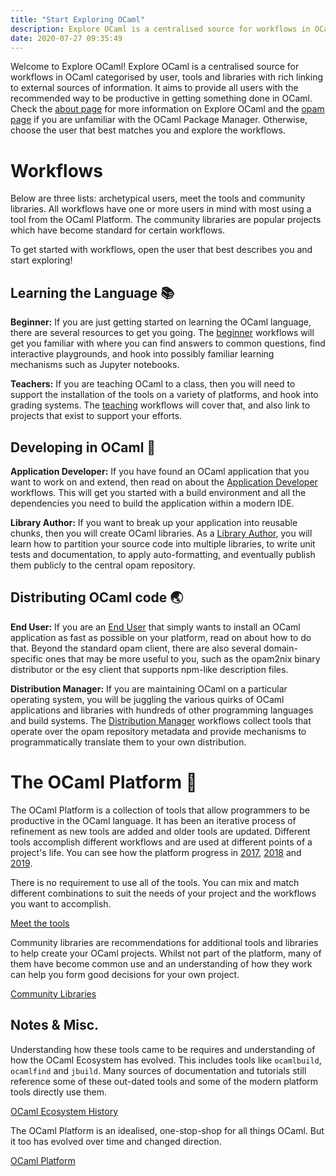 ```yaml
---
title: "Start Exploring OCaml"
description: Explore OCaml is a centralised source for workflows in OCaml categorised by user, tools and libraries with rich linking to external sources of information.
date: 2020-07-27 09:35:49
---
```


Welcome to Explore OCaml! Explore OCaml is a centralised source for workflows in OCaml categorised by user, tools and libraries with rich linking to external sources of information. It aims to provide all users with the recommended way to be productive in getting something done in OCaml. Check the [about page](/pages/about) for more information on Explore OCaml and the [opam page](/pages/opam) if you are unfamiliar with the OCaml Package Manager. Otherwise, choose the user that best matches you and explore the workflows.

# Workflows

Below are three lists: archetypical users, meet the tools and community libraries. All workflows have one or more users in mind with most using a tool from the OCaml Platform. The community libraries are popular projects which have become standard for certain workflows. 

To get started with workflows, open the user that best describes you and start exploring! 

## Learning the Language 📚

**Beginner:** If you are just getting started on learning the OCaml language, there are several resources to get you going.  The [beginner](./users/beginner) workflows will get you familiar with where you can find answers to common questions, find interactive playgrounds, and hook into possibly familiar learning mechanisms such as Jupyter notebooks.

**Teachers:** If you are teaching OCaml to a class, then you will need to support the installation of the tools on a variety of platforms, and hook into grading systems.  The [teaching](./users/teacher) workflows will cover that, and also link to projects that exist to support your efforts.

## Developing in OCaml 🧠

**Application Developer:** If you have found an OCaml application that you want to work on and extend, then read on about the [Application Developer](./users/application-developers) workflows.  This will get you started with a build environment and all the dependencies you need to build the application within a modern IDE.

**Library Author:** If you want to break up your application into reusable chunks, then you will create OCaml libraries.  As a [Library Author](./users/library-author), you will learn how to partition your source code into multiple libraries, to write unit tests and documentation, to apply auto-formatting, and eventually publish them publicly to the central opam repository.

## Distributing OCaml code 🌏

**End User:** If you are an [End User](./users/end-user) that simply wants to install an OCaml application as fast as possible on your platform, read on about how to do that.  Beyond the standard opam client, there are also several domain-specific ones that may be more useful to you, such as the opam2nix binary distributor or the esy client that supports npm-like description files.

**Distribution Manager:** If you are maintaining OCaml on a particular operating system, you will be juggling the various quirks of OCaml applications and libraries with hundreds of other programming languages and build systems.  The [Distribution Manager](./users/distribution-manager) workflows collect tools that operate over the opam repository metadata and provide mechanisms to programmatically translate them to your own distribution.

# The OCaml Platform 🔨

The OCaml Platform is a collection of tools that allow programmers to be productive in the OCaml language. It has been an iterative process of refinement as new tools are added and older tools are updated. Different tools accomplish different workflows and are used at different points of a project's life. You can see how the platform progress in [2017](https://www.youtube.com/watch?v=y-1Zrzdd9KM), [2018](https://www.youtube.com/watch?v=oyeKLAYPmQQ) and [2019](https://speakerdeck.com/avsm/workflows-in-the-ocaml-platform). 

There is no requirement to use all of the tools. You can mix and match different combinations to suit the needs of your project and the workflows you want to accomplish.  

[Meet the tools](./platform/)

Community libraries are recommendations for additional tools and libraries to help create your OCaml projects. Whilst not part of the platform, many of them have become common use and an understanding of how they work can help you form good decisions for your own project. 

[Community Libraries](./libraries/)

<!-- ### Getting started on:

Brief guides on getting started on the three most common operating systems. There are a few *gotchas* to look out for and alternative ways of doing things with explanations as to what is going on. Start with **common** for a quick review of the problem we're trying to solve. 

[Common](Explore%20OCaml%20294d4a6975e84e509cdc53dc6cb1ba3b/Common%20a4216fb9ab5342c792327110a27c802d.md)

[MacOS](Explore%20OCaml%20294d4a6975e84e509cdc53dc6cb1ba3b/MacOS%202921e6dde3ae47ccb9a53341add68961.md)

[Unix](Explore%20OCaml%20294d4a6975e84e509cdc53dc6cb1ba3b/Unix%20f49e1429fc054ade997e8b3e29cf5189.md)

[Windows](Explore%20OCaml%20294d4a6975e84e509cdc53dc6cb1ba3b/Windows%20e56df5482da84558981dfad34b6e591a.md) -->

## Notes & Misc.

Understanding how these tools came to be requires and understanding of how the OCaml Ecosystem has evolved. This includes tools like `ocamlbuild`, `ocamlfind` and `jbuild`. Many sources of documentation and tutorials still reference some of these out-dated tools and some of the modern platform tools directly use them. 

[OCaml Ecosystem History](./pages/ocaml-ecosystem-history)

The OCaml Platform is an idealised, one-stop-shop for all things OCaml. But it too has evolved over time and changed direction.

[OCaml Platform ](./pages/ocaml-platform)



<script>
  if (window.netlifyIdentity) {
    window.netlifyIdentity.on("init", user => {
      if (!user) {
        window.netlifyIdentity.on("login", () => {
          document.location.href = "/admin/";
        });
      }
    });
  }
</script>
